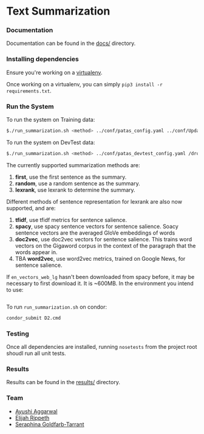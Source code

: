 # Text Summarization

### Documentation

Documentation can be found in the [docs/](./docs/) directory.

### Installing dependencies

Ensure you're working on a [virtualenv](https://virtualenvwrapper.readthedocs.io/en/latest/).

Once working on a virtualenv, you can simply `pip3 install -r requirements.txt`.

### Run the System
To run the system on Training data: 

```bash
$./run_summarization.sh <method> ../conf/patas_config.yaml ../conf/UpdateSumm09_test_topics.xml ../outputs/D2/ /dropbox/17-18/573/Data/models/training/2009/
```

To run the system on DevTest data: 

```bash
$./run_summarization.sh <method> ../conf/patas_devtest_config.yaml /dropbox/17-18/573/Data/Documents/devtest/GuidedSumm10_test_topics.xml ../outputs/D2/ /dropbox/17-18/573/Data/models/devtest/
```

The currently supported summarization methods are:

1. **first**, use the first sentence as the summary.
1. **random**, use a random sentence as the summary.
1. **lexrank**, use lexrank to determine the summary.


Different methods of sentence representation for lexrank are also now supported, and are:
1. **tfidf**, use tfidf metrics for sentence salience.
1. **spacy**, use spacy sentence vectors for sentence salience. Soacy sentence vectors are the averaged GloVe embeddings 
of words
1. **doc2vec**, use doc2vec vectors for sentence salience. This trains word vectors on the Gigaword corpus in the 
context of the paragraph that the words appear in.
1. TBA **word2vec**, use word2vec metrics, trained on Google News, for sentence salience.



If `en_vectors_web_lg` hasn't been downloaded from spacy before, it may be necessary to first download it. It is ~600MB.
In the environment you intend to use:
```python -m spacy download en_vectors_web_lg
```

To run `run_summarization.sh` on condor: 

```bash
condor_submit D2.cmd
```

### Testing

Once all dependencies are installed, running `nosetests` from the project root shoudl run all unit tests.

### Results

Results can be found in the [results/](./results/) directory.

### Team

- [Ayushi Aggarwal](mailto:ayushiag@uw.edu)
- [Elijah Rippeth](mailto:rippeth@uw.edu)
- [Seraphina Goldfarb-Tarrant](mailto:serif@uw.edu)
